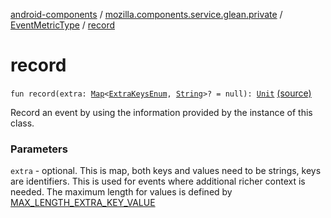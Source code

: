 [android-components](../../index.md) / [mozilla.components.service.glean.private](../index.md) / [EventMetricType](index.md) / [record](./record.md)

# record

`fun record(extra: `[`Map`](https://kotlinlang.org/api/latest/jvm/stdlib/kotlin.collections/-map/index.html)`<`[`ExtraKeysEnum`](index.md#ExtraKeysEnum)`, `[`String`](https://kotlinlang.org/api/latest/jvm/stdlib/kotlin/-string/index.html)`>? = null): `[`Unit`](https://kotlinlang.org/api/latest/jvm/stdlib/kotlin/-unit/index.html) [(source)](https://github.com/mozilla-mobile/android-components/blob/master/components/service/glean/src/main/java/mozilla/components/service/glean/private/EventMetricType.kt#L50)

Record an event by using the information provided by the instance of this class.

### Parameters

`extra` - optional. This is map, both keys and values need to be strings, keys are
    identifiers. This is used for events where additional richer context is needed.
    The maximum length for values is defined by [MAX_LENGTH_EXTRA_KEY_VALUE](#)